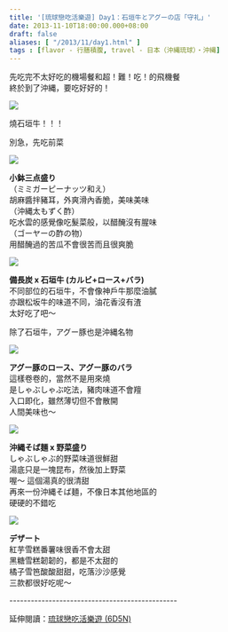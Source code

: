 ```yaml
---
title: '[琉球戀吃活樂遊] Day1：石垣牛とアグーの店「守礼」'
date: 2013-11-10T18:00:00.000+08:00
draft: false
aliases: [ "/2013/11/day1.html" ]
tags : [flavor - 行膳積腹, travel - 日本（沖縄琉球）・沖縄]
---
```


先吃完不太好吃的機場餐和超！難！吃！的飛機餐  
終於到了沖縄，要吃好好的！  

[![](https://1.bp.blogspot.com/-6sN08EZ5n3w/XCdGlSVcu6I/AAAAAAAACf0/7wuumqCPN5Upk9jHvPvnPvg5DescYvGOwCLcBGAs/s640/36.jpg)](https://1.bp.blogspot.com/-6sN08EZ5n3w/XCdGlSVcu6I/AAAAAAAACf0/7wuumqCPN5Upk9jHvPvnPvg5DescYvGOwCLcBGAs/s1600/36.jpg)

燒石垣牛！！！  
  
別急，先吃前菜  

[![](https://2.bp.blogspot.com/-YFfkkD1SF70/XCdGvNksuLI/AAAAAAAACf4/7c032KN1gmQ61dsdTFiFsPM7wdPVOql9QCLcBGAs/s640/37.jpg)](https://2.bp.blogspot.com/-YFfkkD1SF70/XCdGvNksuLI/AAAAAAAACf4/7c032KN1gmQ61dsdTFiFsPM7wdPVOql9QCLcBGAs/s1600/37.jpg)

**小鉢三点盛り**  
（ミミガーピーナッツ和え）  
胡麻醬拌豬耳，外爽滑內香脆，美味美味  
（沖縄太もずく酢）  
吃水雲的感覺像吃髮菜般，以醋醃沒有腥味  
（ゴーヤーの酢の物）  
用醋醃過的苦瓜不會很苦而且很爽脆  

[![](https://1.bp.blogspot.com/-DqWJZHWn0p8/XCdG3n0NyvI/AAAAAAAACf8/tKlBxUaRHhw6TeJEQXXoCqqhXchGoSLQwCLcBGAs/s640/38.jpg)](https://1.bp.blogspot.com/-DqWJZHWn0p8/XCdG3n0NyvI/AAAAAAAACf8/tKlBxUaRHhw6TeJEQXXoCqqhXchGoSLQwCLcBGAs/s1600/38.jpg)

**備長炭 x 石垣牛 (カルビ+ロース+バラ)**  
不同部位的石垣牛，不會像神戶牛那麼油膩  
亦跟松坂牛的味道不同，油花香沒有渣  
太好吃了吧～  
  
除了石垣牛，アグー豚也是沖縄名物  

[![](https://1.bp.blogspot.com/-rYrZX4fFbFs/XCdG_HWQqQI/AAAAAAAACgA/lQ-xCWEZElU5MdYn9PbzrKiXTz-wEzZQQCLcBGAs/s640/39.jpg)](https://1.bp.blogspot.com/-rYrZX4fFbFs/XCdG_HWQqQI/AAAAAAAACgA/lQ-xCWEZElU5MdYn9PbzrKiXTz-wEzZQQCLcBGAs/s1600/39.jpg)

**アグー豚のロース、アグー豚のバラ**  
這樣卷卷的，當然不是用來燒  
是しゃぶしゃぶ吃法，豬肉味道不會羶  
入口即化，雖然薄切但不會散開  
人間美味也～  

[![](https://3.bp.blogspot.com/-fWvJAbmRqbc/XCdHIlsUN9I/AAAAAAAACgM/RqnegQjLWbcgYQFvceB8gdAKa4JmcXaXwCLcBGAs/s640/40.jpg)](https://3.bp.blogspot.com/-fWvJAbmRqbc/XCdHIlsUN9I/AAAAAAAACgM/RqnegQjLWbcgYQFvceB8gdAKa4JmcXaXwCLcBGAs/s1600/40.jpg)

**沖縄そば麺 x 野菜盛り**  
しゃぶしゃぶ的野菜味道很鮮甜  
湯底只是一塊昆布，然後加上野菜  
喔～ 這個湯真的很清甜  
再來一份沖縄そば麺，不像日本其他地區的  
硬硬的不錯吃  

[![](https://2.bp.blogspot.com/-0D6DmGAHVKA/XCdHR1ozU2I/AAAAAAAACgU/dIIlkMHS-OQs4nkdmpoOVkSflekc1U3pACLcBGAs/s640/41.jpg)](https://2.bp.blogspot.com/-0D6DmGAHVKA/XCdHR1ozU2I/AAAAAAAACgU/dIIlkMHS-OQs4nkdmpoOVkSflekc1U3pACLcBGAs/s1600/41.jpg)

**デザート**  
紅芋雪糕番薯味很香不會太甜  
黑糖雪糕韌韌的，都是不太甜的  
橘子雪笆酸酸甜甜，吃落沙沙感覺  
三款都很好吃呢～  
  
\-----------------------------------------------  
  
延伸閱讀：[琉球戀吃活樂遊 (6D5N)](http://www.hidie.net/2013/11/6d5n_23.html)